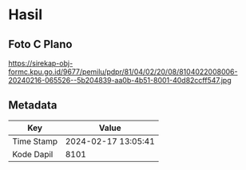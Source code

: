 # Hasil

## Foto C Plano

https://sirekap-obj-formc.kpu.go.id/9677/pemilu/pdpr/81/04/02/20/08/8104022008006-20240216-065526--5b204839-aa0b-4b51-8001-40d82ccff547.jpg


## Metadata

| Key        | Value               |
| ---------- | ------------------- |
| Time Stamp | 2024-02-17 13:05:41 |
| Kode Dapil | 8101                |



